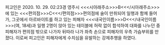 피고인은 2020. 10. 29. 02:23경 영주시 <<<시아래주소>>>B<<</시아래주소>>>에 있는 <<<편의점>>>C<<</편의점>>>편의점에 술이 만취되어 일행과 함께 들어가, 그곳에서 아르바이트를 하고 있는 피해자 <<<내국인이름>>>D<<</내국인이름>>>(여, 18세)과 일행 2명이 앉아 있는 테이블에 허락 없이 합석하여 대화를 나누던 중 피해자가 편의점 밖으로 나가자 뒤따라 나가 좌측 손으로 피해자의 우측 가슴부위를 만졌다.
이로써 피고인은 피해자에게 수치심을 유발하는 강제추행을 하였다.